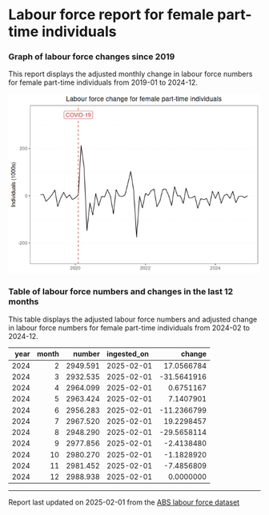 Labour force report for female part-time individuals
================

### Graph of labour force changes since 2019

This report displays the adjusted monthly change in labour force numbers
for female part-time individuals from 2019-01 to 2024-12.

![](female_part-time_report_files/figure-gfm/unnamed-chunk-2-1.png)<!-- -->

### Table of labour force numbers and changes in the last 12 months

This table displays the adjusted labour force numbers and adjusted
change in labour force numbers for female part-time individuals from
2024-02 to 2024-12.

| year | month |   number | ingested_on |      change |
|-----:|------:|---------:|:------------|------------:|
| 2024 |     2 | 2949.591 | 2025-02-01  |  17.0566784 |
| 2024 |     3 | 2932.535 | 2025-02-01  | -31.5641916 |
| 2024 |     4 | 2964.099 | 2025-02-01  |   0.6751167 |
| 2024 |     5 | 2963.424 | 2025-02-01  |   7.1407901 |
| 2024 |     6 | 2956.283 | 2025-02-01  | -11.2366799 |
| 2024 |     7 | 2967.520 | 2025-02-01  |  19.2298457 |
| 2024 |     8 | 2948.290 | 2025-02-01  | -29.5658114 |
| 2024 |     9 | 2977.856 | 2025-02-01  |  -2.4138480 |
| 2024 |    10 | 2980.270 | 2025-02-01  |  -1.1828920 |
| 2024 |    11 | 2981.452 | 2025-02-01  |  -7.4856809 |
| 2024 |    12 | 2988.938 | 2025-02-01  |   0.0000000 |

------------------------------------------------------------------------

Report last updated on 2025-02-01 from the [ABS labour force
dataset](https://www.abs.gov.au/statistics/labour/employment-and-unemployment/labour-force-australia/latest-release)
